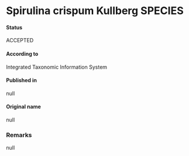 # Spirulina crispum Kullberg SPECIES

#### Status
ACCEPTED

#### According to
Integrated Taxonomic Information System

#### Published in
null

#### Original name
null

### Remarks
null